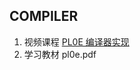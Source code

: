 COMPILER
-------------------------

1. 视频课程 [PL0E 编译器实现](https://www.bilibili.com/cheese/play/ss10144)
2. 学习教材 pl0e.pdf

